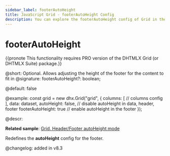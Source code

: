 ```yaml
---
sidebar_label: footerAutoHeight
title: JavaScript Grid - footerAutoHeight Config 
description: You can explore the footerAutoHeight config of Grid in the documentation of the DHTMLX JavaScript UI library. Browse developer guides and API reference, try out code examples and live demos, and download a free 30-day evaluation version of DHTMLX Suite.
---
```


# footerAutoHeight

{{pronote This functionality requires PRO version of the DHTMLX Grid (or DHTMLX Suite) package.}}

@short: Optional. Allows adjusting the height of the footer for the content to fit in
@signature: footerAutoHeight?: boolean;

@default: false

@example:
const grid = new dhx.Grid("grid", {
    columns: [
    	// columns config
    ],
    data: dataset,
    autoHeight: false, // disable autoHeight in data, header, footer
    footerAutoHeight: true // enable autoHeight in the footer
});

@descr: 

**Related sample**: [Grid. Header/Footer autoHeight mode](https://snippet.dhtmlx.com/jwz9k66d)

Redefines the <b>autoHeight</b> config for the footer.

@changelog: added in v8.3


